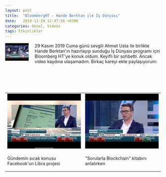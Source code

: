 ```yaml
---
layout: post
title:  "BloombergHT - Hande Berktan ile İş Dünyası"
date:   2019-11-29 12:47:56 +0300
categories: Genel, Videos
tags: Etkinlikler
---
```




<img align="left" src="/assets/TS_Bloomberg_191129-3.jpg" style="width:15%; padding-right:20px"> 29 Kasım 2019 Cuma günü sevgili Ahmet Usta ile birlikte Hande Berktan'ın hazırlayıp sunduğu İş Dünyası programı için Bloomberg HT'ye konuk oldum. Keyifli bir sohbetti. Ancak video kaydına ulaşamadım. Birkaç kareyi ekte paylaşıyorum:  
&nbsp;
&nbsp;

<br />

&nbsp;

<table><tr><td style="width:50%">
<img src="/assets/TS_Bloomberg_191129_5.jpg">
</td>
<td style="width:70%">
<img src="/assets/TS_Bloomberg_191129_4.jpg">
   </td></tr>
<tr><td style="width:50%; vertical-align:top">
<p>
Gündemin sıcak konusu Facebook'un Libra projesi
</p></td>
<td style="width:70%; vertical-align:top">
<p>
"Sorularla Blockchain" kitabını anlatırken
</p>
</td></tr>
</table>
